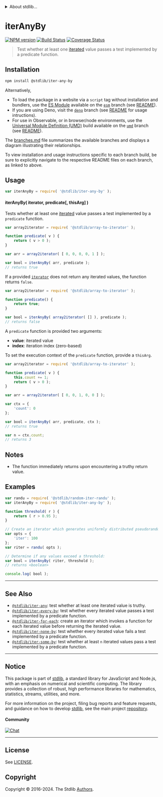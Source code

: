 <!--

@license Apache-2.0

Copyright (c) 2018 The Stdlib Authors.

Licensed under the Apache License, Version 2.0 (the "License");
you may not use this file except in compliance with the License.
You may obtain a copy of the License at

   http://www.apache.org/licenses/LICENSE-2.0

Unless required by applicable law or agreed to in writing, software
distributed under the License is distributed on an "AS IS" BASIS,
WITHOUT WARRANTIES OR CONDITIONS OF ANY KIND, either express or implied.
See the License for the specific language governing permissions and
limitations under the License.

-->


<details>
  <summary>
    About stdlib...
  </summary>
  <p>We believe in a future in which the web is a preferred environment for numerical computation. To help realize this future, we've built stdlib. stdlib is a standard library, with an emphasis on numerical and scientific computation, written in JavaScript (and C) for execution in browsers and in Node.js.</p>
  <p>The library is fully decomposable, being architected in such a way that you can swap out and mix and match APIs and functionality to cater to your exact preferences and use cases.</p>
  <p>When you use stdlib, you can be absolutely certain that you are using the most thorough, rigorous, well-written, studied, documented, tested, measured, and high-quality code out there.</p>
  <p>To join us in bringing numerical computing to the web, get started by checking us out on <a href="https://github.com/stdlib-js/stdlib">GitHub</a>, and please consider <a href="https://opencollective.com/stdlib">financially supporting stdlib</a>. We greatly appreciate your continued support!</p>
</details>

# iterAnyBy

[![NPM version][npm-image]][npm-url] [![Build Status][test-image]][test-url] [![Coverage Status][coverage-image]][coverage-url] <!-- [![dependencies][dependencies-image]][dependencies-url] -->

> Test whether at least one [iterated][mdn-iterator-protocol] value passes a test implemented by a predicate function.

<!-- Section to include introductory text. Make sure to keep an empty line after the intro `section` element and another before the `/section` close. -->

<section class="intro">

</section>

<!-- /.intro -->

<!-- Package usage documentation. -->

<section class="installation">

## Installation

```bash
npm install @stdlib/iter-any-by
```

Alternatively,

-   To load the package in a website via a `script` tag without installation and bundlers, use the [ES Module][es-module] available on the [`esm`][esm-url] branch (see [README][esm-readme]).
-   If you are using Deno, visit the [`deno`][deno-url] branch (see [README][deno-readme] for usage intructions).
-   For use in Observable, or in browser/node environments, use the [Universal Module Definition (UMD)][umd] build available on the [`umd`][umd-url] branch (see [README][umd-readme]).

The [branches.md][branches-url] file summarizes the available branches and displays a diagram illustrating their relationships.

To view installation and usage instructions specific to each branch build, be sure to explicitly navigate to the respective README files on each branch, as linked to above.

</section>

<section class="usage">

## Usage

```javascript
var iterAnyBy = require( '@stdlib/iter-any-by' );
```

#### iterAnyBy( iterator, predicate\[, thisArg] )

Tests whether at least one [iterated][mdn-iterator-protocol] value passes a test implemented by a `predicate` function.

```javascript
var array2iterator = require( '@stdlib/array-to-iterator' );

function predicate( v ) {
    return ( v > 0 );
}

var arr = array2iterator( [ 0, 0, 0, 0, 1 ] );

var bool = iterAnyBy( arr, predicate );
// returns true
```

If a provided [`iterator`][mdn-iterator-protocol] does not return any iterated values, the function returns `false`.

```javascript
var array2iterator = require( '@stdlib/array-to-iterator' );

function predicate() {
    return true;
}

var bool = iterAnyBy( array2iterator( [] ), predicate );
// returns false
```

A `predicate` function is provided two arguments:

-   **value**: iterated value
-   **index**: iteration index (zero-based)

To set the execution context of the `predicate` function, provide a `thisArg`.

```javascript
var array2iterator = require( '@stdlib/array-to-iterator' );

function predicate( v ) {
    this.count += 1;
    return ( v > 0 );
}

var arr = array2iterator( [ 0, 0, 1, 0, 0 ] );

var ctx = {
    'count': 0
};

var bool = iterAnyBy( arr, predicate, ctx );
// returns true

var n = ctx.count;
// returns 3
```

</section>

<!-- /.usage -->

<!-- Package usage notes. Make sure to keep an empty line after the `section` element and another before the `/section` close. -->

<section class="notes">

## Notes

-   The function immediately returns upon encountering a truthy return value.

</section>

<!-- /.notes -->

<!-- Package usage examples. -->

<section class="examples">

## Examples

<!-- eslint no-undef: "error" -->

```javascript
var randu = require( '@stdlib/random-iter-randu' );
var iterAnyBy = require( '@stdlib/iter-any-by' );

function threshold( r ) {
    return ( r > 0.95 );
}

// Create an iterator which generates uniformly distributed pseudorandom numbers:
var opts = {
    'iter': 100
};
var riter = randu( opts );

// Determine if any values exceed a threshold:
var bool = iterAnyBy( riter, threshold );
// returns <boolean>

console.log( bool );
```

</section>

<!-- /.examples -->

<!-- Section to include cited references. If references are included, add a horizontal rule *before* the section. Make sure to keep an empty line after the `section` element and another before the `/section` close. -->

<section class="references">

</section>

<!-- /.references -->

<!-- Section for related `stdlib` packages. Do not manually edit this section, as it is automatically populated. -->

<section class="related">

* * *

## See Also

-   <span class="package-name">[`@stdlib/iter-any`][@stdlib/iter/any]</span><span class="delimiter">: </span><span class="description">test whether at least one iterated value is truthy.</span>
-   <span class="package-name">[`@stdlib/iter-every-by`][@stdlib/iter/every-by]</span><span class="delimiter">: </span><span class="description">test whether every iterated value passes a test implemented by a predicate function.</span>
-   <span class="package-name">[`@stdlib/iter-for-each`][@stdlib/iter/for-each]</span><span class="delimiter">: </span><span class="description">create an iterator which invokes a function for each iterated value before returning the iterated value.</span>
-   <span class="package-name">[`@stdlib/iter-none-by`][@stdlib/iter/none-by]</span><span class="delimiter">: </span><span class="description">test whether every iterated value fails a test implemented by a predicate function.</span>
-   <span class="package-name">[`@stdlib/iter-some-by`][@stdlib/iter/some-by]</span><span class="delimiter">: </span><span class="description">test whether at least `n` iterated values pass a test implemented by a predicate function.</span>

</section>

<!-- /.related -->

<!-- Section for all links. Make sure to keep an empty line after the `section` element and another before the `/section` close. -->


<section class="main-repo" >

* * *

## Notice

This package is part of [stdlib][stdlib], a standard library for JavaScript and Node.js, with an emphasis on numerical and scientific computing. The library provides a collection of robust, high performance libraries for mathematics, statistics, streams, utilities, and more.

For more information on the project, filing bug reports and feature requests, and guidance on how to develop [stdlib][stdlib], see the main project [repository][stdlib].

#### Community

[![Chat][chat-image]][chat-url]

---

## License

See [LICENSE][stdlib-license].


## Copyright

Copyright &copy; 2016-2024. The Stdlib [Authors][stdlib-authors].

</section>

<!-- /.stdlib -->

<!-- Section for all links. Make sure to keep an empty line after the `section` element and another before the `/section` close. -->

<section class="links">

[npm-image]: http://img.shields.io/npm/v/@stdlib/iter-any-by.svg
[npm-url]: https://npmjs.org/package/@stdlib/iter-any-by

[test-image]: https://github.com/stdlib-js/iter-any-by/actions/workflows/test.yml/badge.svg?branch=v0.2.1
[test-url]: https://github.com/stdlib-js/iter-any-by/actions/workflows/test.yml?query=branch:v0.2.1

[coverage-image]: https://img.shields.io/codecov/c/github/stdlib-js/iter-any-by/main.svg
[coverage-url]: https://codecov.io/github/stdlib-js/iter-any-by?branch=main

<!--

[dependencies-image]: https://img.shields.io/david/stdlib-js/iter-any-by.svg
[dependencies-url]: https://david-dm.org/stdlib-js/iter-any-by/main

-->

[chat-image]: https://img.shields.io/gitter/room/stdlib-js/stdlib.svg
[chat-url]: https://app.gitter.im/#/room/#stdlib-js_stdlib:gitter.im

[stdlib]: https://github.com/stdlib-js/stdlib

[stdlib-authors]: https://github.com/stdlib-js/stdlib/graphs/contributors

[umd]: https://github.com/umdjs/umd
[es-module]: https://developer.mozilla.org/en-US/docs/Web/JavaScript/Guide/Modules

[deno-url]: https://github.com/stdlib-js/iter-any-by/tree/deno
[deno-readme]: https://github.com/stdlib-js/iter-any-by/blob/deno/README.md
[umd-url]: https://github.com/stdlib-js/iter-any-by/tree/umd
[umd-readme]: https://github.com/stdlib-js/iter-any-by/blob/umd/README.md
[esm-url]: https://github.com/stdlib-js/iter-any-by/tree/esm
[esm-readme]: https://github.com/stdlib-js/iter-any-by/blob/esm/README.md
[branches-url]: https://github.com/stdlib-js/iter-any-by/blob/main/branches.md

[stdlib-license]: https://raw.githubusercontent.com/stdlib-js/iter-any-by/main/LICENSE

[mdn-iterator-protocol]: https://developer.mozilla.org/en-US/docs/Web/JavaScript/Reference/Iteration_protocols#The_iterator_protocol

<!-- <related-links> -->

[@stdlib/iter/any]: https://github.com/stdlib-js/iter-any

[@stdlib/iter/every-by]: https://github.com/stdlib-js/iter-every-by

[@stdlib/iter/for-each]: https://github.com/stdlib-js/iter-for-each

[@stdlib/iter/none-by]: https://github.com/stdlib-js/iter-none-by

[@stdlib/iter/some-by]: https://github.com/stdlib-js/iter-some-by

<!-- </related-links> -->

</section>

<!-- /.links -->
